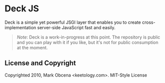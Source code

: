 Deck JS
=======

Deck is a simple yet powerful JSGI layer that enables you to create cross-implementation server-side JavaScript fast and easily.

> *Note*: Deck is a work-in-progress at this point. The repository is public and you can play with it if you like, but it's not for public consumption at the moment.

License and Copyright
---------------------

Copyrighted 2010, Mark Obcena <keetology.com>.
MIT-Style License
